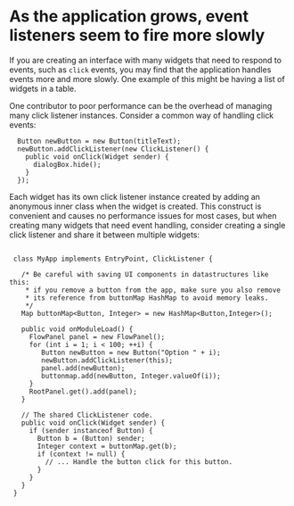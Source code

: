 # As the application grows, event listeners seem to fire more slowly #

If you are creating an interface with many widgets that need to respond to events, such as `click` events, you may find that the application handles events more and more slowly.  One example of this might be having a list of widgets in a table.

One contributor to poor performance can be the overhead of managing many click listener instances.  Consider a common way of handling click events:

```
  Button newButton = new Button(titleText);
  newButton.addClickListener(new ClickListener() {
    public void onClick(Widget sender) {
      dialogBox.hide();
    }
  });
```

Each widget has its own click listener instance created by adding an anonymous inner class when the widget is created.  This construct is convenient and causes no performance issues for most cases, but when creating many widgets that need event handling, consider creating a single click listener and share it between multiple widgets:

```

 class MyApp implements EntryPoint, ClickListener {

   /* Be careful with saving UI components in datastructures like this:
    * if you remove a button from the app, make sure you also remove 
    * its reference from buttonMap HashMap to avoid memory leaks.
    */
   Map buttonMap<Button, Integer> = new HashMap<Button,Integer>();
 
   public void onModuleLoad() {
     FlowPanel panel = new FlowPanel();
     for (int i = 1; i < 100; ++i) {
        Button newButton = new Button("Option " + i);
        newButton.addClickListener(this);
        panel.add(newButton);
        buttonmap.add(newButton, Integer.valueOf(i));
     }
     RootPanel.get().add(panel);
   }

   // The shared ClickListener code.
   public void onClick(Widget sender) {
     if (sender instanceof Button) {
       Button b = (Button) sender;
       Integer context = buttonMap.get(b);
       if (context != null) {
         // ... Handle the button click for this button.
       }
     }
   }
 }
```
